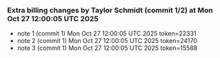
### Extra billing changes by Taylor Schmidt (commit 1/2) at Mon Oct 27 12:00:05 UTC 2025
* note 1 (commit 1) Mon Oct 27 12:00:05 UTC 2025 token=22331
* note 2 (commit 1) Mon Oct 27 12:00:05 UTC 2025 token=24170
* note 3 (commit 1) Mon Oct 27 12:00:05 UTC 2025 token=15588
